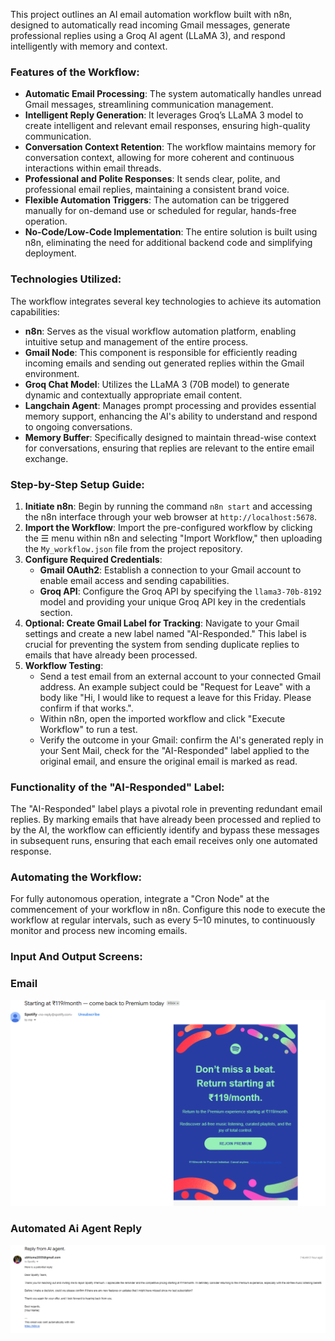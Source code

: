 This project outlines an AI email automation workflow built with n8n, designed to automatically read incoming Gmail messages, generate professional replies using a Groq AI agent (LLaMA 3), and respond intelligently with memory and context.

### Features of the Workflow:

* **Automatic Email Processing**: The system automatically handles unread Gmail messages, streamlining communication management.
* **Intelligent Reply Generation**: It leverages Groq’s LLaMA 3 model to create intelligent and relevant email responses, ensuring high-quality communication.
* **Conversation Context Retention**: The workflow maintains memory for conversation context, allowing for more coherent and continuous interactions within email threads.
* **Professional and Polite Responses**: It sends clear, polite, and professional email replies, maintaining a consistent brand voice.
* **Flexible Automation Triggers**: The automation can be triggered manually for on-demand use or scheduled for regular, hands-free operation.
* **No-Code/Low-Code Implementation**: The entire solution is built using n8n, eliminating the need for additional backend code and simplifying deployment.

### Technologies Utilized:

The workflow integrates several key technologies to achieve its automation capabilities:

* **n8n**: Serves as the visual workflow automation platform, enabling intuitive setup and management of the entire process.
* **Gmail Node**: This component is responsible for efficiently reading incoming emails and sending out generated replies within the Gmail environment.
* **Groq Chat Model**: Utilizes the LLaMA 3 (70B model) to generate dynamic and contextually appropriate email content.
* **Langchain Agent**: Manages prompt processing and provides essential memory support, enhancing the AI's ability to understand and respond to ongoing conversations.
* **Memory Buffer**: Specifically designed to maintain thread-wise context for conversations, ensuring that replies are relevant to the entire email exchange.

### Step-by-Step Setup Guide:

1.  **Initiate n8n**: Begin by running the command `n8n start` and accessing the n8n interface through your web browser at `http://localhost:5678`.
2.  **Import the Workflow**: Import the pre-configured workflow by clicking the ☰ menu within n8n and selecting "Import Workflow," then uploading the `My_workflow.json` file from the project repository.
3.  **Configure Required Credentials**:
    * **Gmail OAuth2**: Establish a connection to your Gmail account to enable email access and sending capabilities.
    * **Groq API**: Configure the Groq API by specifying the `llama3-70b-8192` model and providing your unique Groq API key in the credentials section.
4.  **Optional: Create Gmail Label for Tracking**: Navigate to your Gmail settings and create a new label named "AI-Responded." This label is crucial for preventing the system from sending duplicate replies to emails that have already been processed.
5.  **Workflow Testing**:
    * Send a test email from an external account to your connected Gmail address. An example subject could be "Request for Leave" with a body like "Hi, I would like to request a leave for this Friday. Please confirm if that works.".
    * Within n8n, open the imported workflow and click "Execute Workflow" to run a test.
    * Verify the outcome in your Gmail: confirm the AI's generated reply in your Sent Mail, check for the "AI-Responded" label applied to the original email, and ensure the original email is marked as read.

### Functionality of the "AI-Responded" Label:

The "AI-Responded" label plays a pivotal role in preventing redundant email replies. By marking emails that have already been processed and replied to by the AI, the workflow can efficiently identify and bypass these messages in subsequent runs, ensuring that each email receives only one automated response.

### Automating the Workflow:

For fully autonomous operation, integrate a "Cron Node" at the commencement of your workflow in n8n. Configure this node to execute the workflow at regular intervals, such as every 5–10 minutes, to continuously monitor and process new incoming emails.


### Input And Output Screens:
 ### Email
   ![Spotify Email Example](SpotifyEmail.png)
 ### Automated Ai Agent Reply
 
   ![AI Agent Automated Message](Ai_AgentAutomatedmessage.png)


